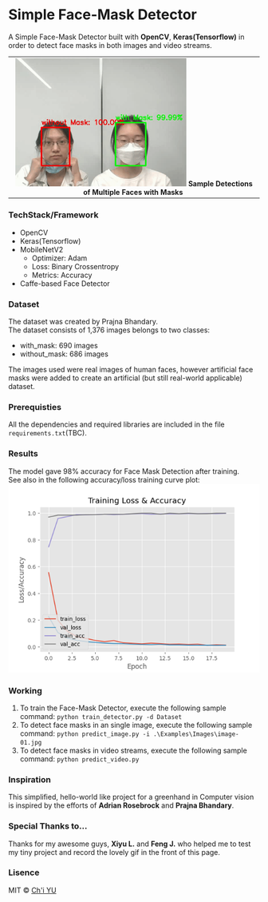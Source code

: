 # Simple Face-Mask Detector
A Simple Face-Mask Detector built with **OpenCV**, **Keras(Tensorflow)** in order to detect face masks in both images and video streams.<br>

<table>
    <tr>
    <td style='text-align:center;'>
        <img src=".\Readme-Image\masked_girls.gif"
             style='width:70%;'> <b> Sample Detections of Multiple Faces with Masks </b><img>
    </td>
    </tr>
</table>

### TechStack/Framework
- OpenCV
- Keras(Tensorflow)
- MobileNetV2
    - Optimizer: Adam
    - Loss: Binary Crossentropy
    - Metrics: Accuracy
- Caffe-based Face Detector

### Dataset
The dataset was created by Prajna Bhandary.<br>
The dataset consists of 1,376 images belongs to two classes:<br>

- with_mask: 690 images<br>
- without_mask: 686 images<br>

The images used were real images of human faces, however artificial face masks were added to create an artificial (but still real-world applicable) dataset.

### Prerequisties
All the dependencies and required libraries are included in the file `requirements.txt`(TBC).

### Results
The model gave 98% accuracy for Face Mask Detection after training.<br>
See also in the following accuracy/loss training curve plot:
<img src="./Plots/plot.png">

### Working
1. To train the Face-Mask Detector, execute the following sample command:
   `python train_detector.py -d Dataset`
2. To detect face masks in an single image, execute the following sample command:
   `python predict_image.py -i .\Examples\Images\image-01.jpg`
3. To detect face masks in video streams, execute the following sample command:
   `python predict_video.py`

### Inspiration
This simplified, hello-world like project for a greenhand in Computer vision is inspired by the efforts of **Adrian Rosebrock** and **Prajna Bhandary**.

### Special Thanks to...
Thanks for my awesome guys, **Xiyu L.** and **Feng J.** who helped me to test my tiny project and record the lovely gif in the front of this page.

### Lisence

MIT © [Ch'i YU](https://github.com/Ch-i-Yu)